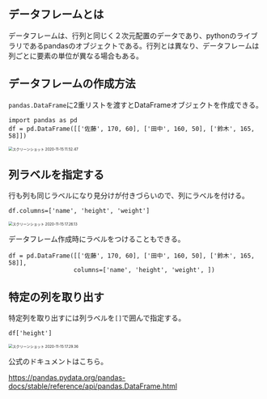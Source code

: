 ## データフレームとは

データフレームは、行列と同じく２次元配置のデータであり、pythonのライブラリであるpandasのオブジェクトである。行列とは異なり、データフレームは列ごとに要素の単位が異なる場合もある。



## データフレームの作成方法

`pandas.DataFrame`に2重リストを渡すとDataFrameオブジェクトを作成できる。

```
import pandas as pd
df = pd.DataFrame([['佐藤', 170, 60], ['田中', 160, 50], ['鈴木', 165, 58]])
```

<img src="/Users/takahiro.tsuchiya/Library/Application Support/typora-user-images/スクリーンショット 2020-11-15 11.52.47.png" alt="スクリーンショット 2020-11-15 11.52.47" style="zoom:50%;" />



## 列ラベルを指定する

行も列も同じラベルになり見分けが付きづらいので、列にラベルを付ける。

```
df.columns=['name', 'height', 'weight']
```

<img src="/Users/takahiro.tsuchiya/Library/Application Support/typora-user-images/スクリーンショット 2020-11-15 17.26.13.png" alt="スクリーンショット 2020-11-15 17.26.13" style="zoom:50%;" />



データフレーム作成時にラベルをつけることもできる。

```
df = pd.DataFrame([['佐藤', 170, 60], ['田中', 160, 50], ['鈴木', 165, 58]],
                  columns=['name', 'height', 'weight', ])
```



## 特定の列を取り出す

特定列を取り出すには列ラベルを`[]`で囲んで指定する。

```
df['height']
```

<img src="/Users/takahiro.tsuchiya/Library/Application Support/typora-user-images/スクリーンショット 2020-11-15 17.29.36.png" alt="スクリーンショット 2020-11-15 17.29.36" style="zoom:50%;" />



公式のドキュメントはこちら。

https://pandas.pydata.org/pandas-docs/stable/reference/api/pandas.DataFrame.html